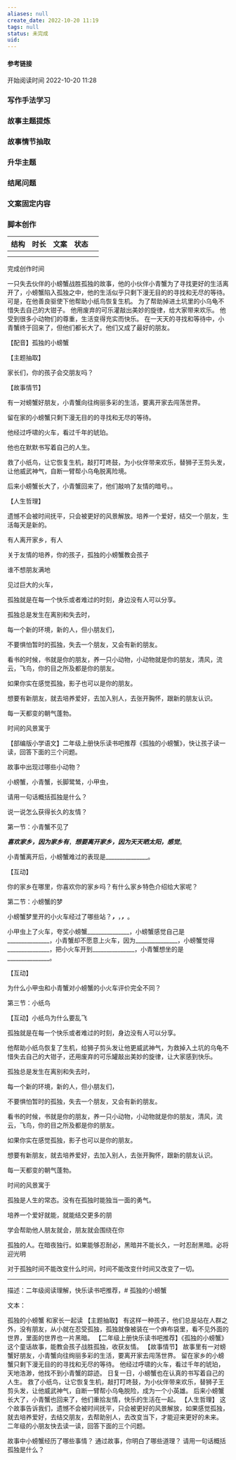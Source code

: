 ```yaml
---
aliases: null
create_date: 2022-10-20 11:19 
tags: null
status: 未完成 
uid: 
---
```



#### 参考链接



开始阅读时间 2022-10-20  11:28

### 写作手法学习


### 故事主题提炼


### 故事情节抽取

### 升华主题

### 结尾问题

### 文案固定内容


### 脚本创作

| 结构 | 时长 | 文案 | 状态 |     |
| ---- | ---- | ---- | ---- | --- |
|      |      |      |      |     |
|      |      |      |      |     |

完成创作时间  


一只失去伙伴的小螃蟹战胜孤独的故事，他的小伙伴小青蟹为了寻找更好的生活离开了，小螃蟹陷入孤独之中，他的生活似乎只剩下漫无目的的寻找和无尽的等待。
可是，在他善良驱使下他帮助小纸鸟恢复生机。
为了帮助掉进土坑里的小乌龟不惜失去自己的大钳子。
他用废弃的可乐灌敲出美妙的旋律，给大家带来欢乐。
他受到很多小动物们的尊重，生活变得充实而快乐。
在一天天的寻找和等待中，小青蟹终于回来了，但他们都长大了。他们又成了最好的朋友。

【配音】孤独的小螃蟹

【主题抽取】

家长们，你的孩子会交朋友吗？

【故事情节】

有一对螃蟹好朋友，小青蟹向往绚丽多彩的生活，要离开家去闯荡世界。

留在家的小螃蟹只剩下漫无目的的寻找和无尽的等待。

他经过呼啸的火车，看过千年的琥珀。

他也在默默书写着自己的人生。

救了小纸鸟，让它恢复生机，敲打叮咚鼓，为小伙伴带来欢乐，替狮子王剪头发，让他威武神气，自断一臂帮小乌龟脱离险境。

后来小螃蟹长大了，小青蟹回来了，他们敲响了友情的暗号。。

【人生哲理】

遗憾不会被时间抚平，只会被更好的风景解放。培养一个爱好，结交一个朋友，生活每天是新的。

有人离开家乡，有人

关于友情的培养，你的孩子，孤独的小螃蟹教会孩子

谁不想朋友满地

见过巨大的火车，

孤独就是在每一个快乐或者难过的时刻，身边没有人可以分享。

孤独总是发生在离别和失去时，

每一个新的环境，新的人，但小朋友们，

不要惧怕暂时的孤独，失去一个朋友，又会有新的朋友。

看书的时候，书就是你的朋友，养一只小动物，小动物就是你的朋友，清风，流云，飞鸟，你的目之所及都是你的朋友。

如果你实在感觉孤独，影子也可以是你的朋友。

想要有新朋友，就去培养爱好，去加入别人，去张开胸怀，跟新的朋友认识。

每一天都变的朝气蓬勃。

时间的风景寓于

【部编版小学语文】二年级上册快乐读书吧推荐《孤独的小螃蟹》，快让孩子读一读，回答下面的三个问题。

故事中出现过哪些小动物？

小螃蟹，小青蟹，长脚鹭鸶，小甲虫，

请用一句话概括孤独是什么？

说一说怎么获得长久的友情？

第一节：小青蟹不见了

_______________喜欢家乡，因为家乡有_______________，_______________想要离开家乡，因为天天晒太阳，感觉_______________。

小青蟹离开后，小螃蟹难过的表现是_______________。

【互动】

你的家乡在哪里，你喜欢你的家乡吗？有什么家乡特色介绍给大家呢？

第二节：小螃蟹的梦

小螃蟹梦里开的小火车经过了哪些站？_______________，_______________，_______________，_______________。

小甲虫上了火车，夸奖小螃蟹_______________，小螃蟹感觉自己是_______________，小青蟹却不愿意上火车，因为_______________，小螃蟹觉得_______________，把小火车开到_______________，小青蟹想坐的是_______________。

【互动】

为什么小甲虫和小青蟹对小螃蟹的小火车评价完全不同？

第三节：小纸鸟

【互动】小纸鸟为什么要乱飞

孤独就是在每一个快乐或者难过的时刻，身边没有人可以分享。

他帮助小纸鸟恢复了生机，给狮子剪头发让他更威武神气，为救掉入土坑的乌龟不惜失去自己的大钳子，还用废弃的可乐罐敲出美妙的旋律，让大家感到快乐。

孤独总是发生在离别和失去时，

每一个新的环境，新的人，但小朋友们，

不要惧怕暂时的孤独，失去一个朋友，又会有新的朋友。

看书的时候，书就是你的朋友，养一只小动物，小动物就是你的朋友，清风，流云，飞鸟，你的目之所及都是你的朋友。

如果你实在感觉孤独，影子也可以是你的朋友。

想要有新朋友，就去培养爱好，去加入别人，去张开胸怀，跟新的朋友认识。

每一天都变的朝气蓬勃。

时间的风景寓于

孤独是人生的常态。没有在孤独时能独当一面的勇气。

培养一个爱好就能，就能结交更多的朋

学会帮助他人朋友就会，朋友就会围绕在你

孤独的人。在暗夜独行。如果能够忍耐必，黑暗并不能长久，一时忍耐黑暗。必将迎光明

对于孤独时间不能改变什么时间，时间不能改变什时间又改变了一切。

---
描述：二年级阅读理解，快乐读书吧推荐，# 孤独的小螃蟹

文本：

孤独的小螃蟹 和家长一起读 【主题抽取】 有这样一种孩子，他们总是站在人群之外，没有朋友，从小就在忍受孤独，孤独就像被装在一个麻布袋里，看不见外面的世界，里面的世界也一片黑暗。 【二年级上册快乐读书吧推荐】《孤独的小螃蟹》这个童话故事，能教会孩子战胜孤独，收获友情。 【故事情节】 故事里有一对螃蟹好朋友，小青蟹向往绚丽多彩的生活，要离开家去闯荡世界。 留在家乡的小螃蟹只剩下漫无目的的寻找和无尽的等待。 他经过呼啸的火车，看过千年的琥珀，天地浩渺，他找不到小青蟹的踪迹。 日复一日，小螃蟹也在认真的书写着自己的人生。 救了小纸鸟，让它恢复生机，敲打叮咚鼓，为小伙伴带来欢乐，替狮子王剪头发，让他威武神气，自断一臂帮小乌龟脱险，成为一个小英雄。 后来小螃蟹长大了，小青蟹也回来了，他们重拾友情，快乐的生活在一起。 【人生哲理】 这个故事告诉我们，遗憾不会被时间抚平，只会被更好的风景解放，如果感觉孤独，就去培养爱好，去结交朋友，去帮助别人，去改变当下，才能迎来更好的未来。 二年级的小朋友快去读一读，回答下面的三个问题。

故事中小螃蟹经历了哪些事情？ 通过故事，你明白了哪些道理？ 请用一句话概括孤独是什么？